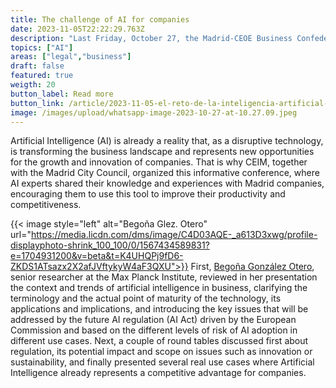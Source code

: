 ```yaml
---
title: The challenge of AI for companies
date: 2023-11-05T22:22:29.763Z
description: "Last Friday, October 27, the Madrid-CEOE Business Confederation (CEIM) organized a conference to discuss the impact of Artificial Intelligence on companies, and several experts debated the opportunities that the imminent regulation may offer for the growth and innovation of companies. "
topics: ["AI"]
areas: ["legal","business"]
draft: false
featured: true
weigth: 20
button_label: Read more
button_link: /article/2023-11-05-el-reto-de-la-inteligencia-artificial-para-las-empresas
image: /images/upload/whatsapp-image-2023-10-27-at-10.27.09.jpeg
---
```

Artificial Intelligence (AI) is already a reality that, as a disruptive technology, is transforming the business landscape and represents new opportunities for the growth and innovation of companies. That is why CEIM, together with the Madrid City Council, organized this informative conference, where AI experts shared their knowledge and experiences with Madrid companies, encouraging them to use this tool to improve their productivity and competitiveness.

{{< image style="left" alt="Begoña Glez. Otero" url="https://media.licdn.com/dms/image/C4D03AQE-_a613D3xwg/profile-displayphoto-shrink_100_100/0/1567434589831?e=1704931200&v=beta&t=K4UHQPj9fD6-ZKDS1ATsazx2X2afJVftykyW4aF3QXU">}} First, [Begoña González Otero](https://www.linkedin.com/in/begotero/), senior researcher at the Max Planck Institute, reviewed in her presentation the context and trends of artificial intelligence in business, clarifying the terminology and the actual point of maturity of the technology, its applications and implications, and introducing the key issues that will be addressed by the future AI regulation (AI Act) driven by the European Commission and based on the different levels of risk of AI adoption in different use cases.
Next, a couple of round tables discussed first about regulation, its potential impact and scope on issues such as innovation or sustainability, and finally presented several real use cases where Artificial Intelligence already represents a competitive advantage for companies.
